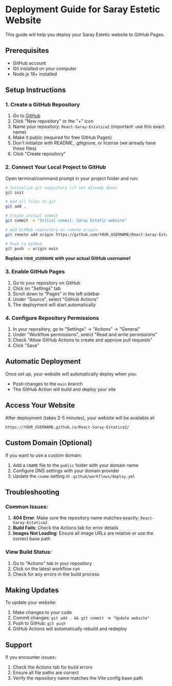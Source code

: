 # Deployment Guide for Saray Estetic Website

This guide will help you deploy your Saray Estetic website to GitHub Pages.

## Prerequisites

- GitHub account
- Git installed on your computer
- Node.js 18+ installed

## Setup Instructions

### 1. Create a GitHub Repository

1. Go to [GitHub](https://github.com)
2. Click "New repository" or the "+" icon
3. Name your repository: `React-Saray-Estatica2` (important: use this exact name)
4. Make it public (required for free GitHub Pages)
5. Don't initialize with README, .gitignore, or license (we already have these files)
6. Click "Create repository"

### 2. Connect Your Local Project to GitHub

Open terminal/command prompt in your project folder and run:

```bash
# Initialize git repository (if not already done)
git init

# Add all files to git
git add .

# Create initial commit
git commit -m "Initial commit: Saray Estetic website"

# Add GitHub repository as remote origin
git remote add origin https://github.com/YOUR_USERNAME/React-Saray-Estatica2.git

# Push to GitHub
git push -u origin main
```

**Replace `YOUR_USERNAME` with your actual GitHub username!**

### 3. Enable GitHub Pages

1. Go to your repository on GitHub
2. Click on "Settings" tab
3. Scroll down to "Pages" in the left sidebar
4. Under "Source", select "GitHub Actions"
5. The deployment will start automatically

### 4. Configure Repository Permissions

1. In your repository, go to "Settings" → "Actions" → "General"
2. Under "Workflow permissions", select "Read and write permissions"
3. Check "Allow GitHub Actions to create and approve pull requests"
4. Click "Save"

## Automatic Deployment

Once set up, your website will automatically deploy when you:

- Push changes to the `main` branch
- The GitHub Action will build and deploy your site

## Access Your Website

After deployment (takes 2-5 minutes), your website will be available at:

```
https://YOUR_USERNAME.github.io/React-Saray-Estatica2/
```

## Custom Domain (Optional)

If you want to use a custom domain:

1. Add a `CNAME` file to the `public` folder with your domain name
2. Configure DNS settings with your domain provider
3. Update the `cname` setting in `.github/workflows/deploy.yml`

## Troubleshooting

### Common Issues:

1. **404 Error**: Make sure the repository name matches exactly: `React-Saray-Estatica2`
2. **Build Fails**: Check the Actions tab for error details
3. **Images Not Loading**: Ensure all image URLs are relative or use the correct base path

### View Build Status:

1. Go to "Actions" tab in your repository
2. Click on the latest workflow run
3. Check for any errors in the build process

## Making Updates

To update your website:

1. Make changes to your code
2. Commit changes: `git add . && git commit -m "Update website"`
3. Push to GitHub: `git push`
4. GitHub Actions will automatically rebuild and redeploy

## Support

If you encounter issues:

1. Check the Actions tab for build errors
2. Ensure all file paths are correct
3. Verify the repository name matches the Vite config base path
